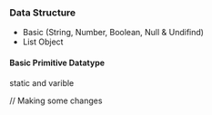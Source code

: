 ### Data Structure

- Basic (String, Number, Boolean, Null & Undifind)
- List Object

#### Basic Primitive Datatype

static and varible

// Making some changes
